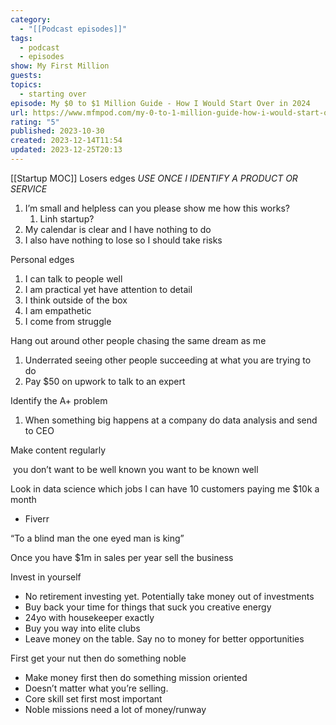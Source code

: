 ```yaml
---
category:
  - "[[Podcast episodes]]"
tags:
  - podcast
  - episodes
show: My First Million
guests: 
topics:
  - starting over
episode: My $0 to $1 Million Guide - How I Would Start Over in 2024
url: https://www.mfmpod.com/my-0-to-1-million-guide-how-i-would-start-over-in-2024/
rating: "5"
published: 2023-10-30
created: 2023-12-14T11:54
updated: 2023-12-25T20:13
---
```

[[Startup MOC]]
Losers edges *USE ONCE I IDENTIFY A PRODUCT OR SERVICE*

1. I’m small and helpless can you please show me how this works?
    1. Linh startup?
2. My calendar is clear and I have nothing to do
3. I also have nothing to lose so I should take risks 

Personal edges 

1. I can talk to people well
2. I am practical yet have attention to detail
3. I think outside of the box
4. I am empathetic
5. I come from struggle

Hang out around other people chasing the same dream as me 

1. Underrated seeing other people succeeding at what you are trying to do 
2. Pay $50 on upwork to talk to an expert 

Identify the A+ problem

1. When something big happens at a company do data analysis and send to CEO

Make content regularly

 you don’t want to be well known you want to be known well

Look in data science which jobs I can have 10 customers paying me $10k a month

- Fiverr

“To a blind man the one eyed man is king”

Once you have $1m in sales per year sell the business

Invest in yourself

- No retirement investing yet. Potentially take money out of investments 
- Buy back your time for things that suck you creative energy
- 24yo with housekeeper exactly
- Buy you way into elite clubs
- Leave money on the table. Say no to money for better opportunities 

First get your nut then do something noble 

- Make money first then do something mission oriented
- Doesn’t matter what you’re selling. 
- Core skill set first most important 
- Noble missions need a lot of money/runway